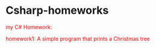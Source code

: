# Csharp-homeworks <font color="red">
my C# Homework:

homework1:
A simple program that prints a Christmas tree

